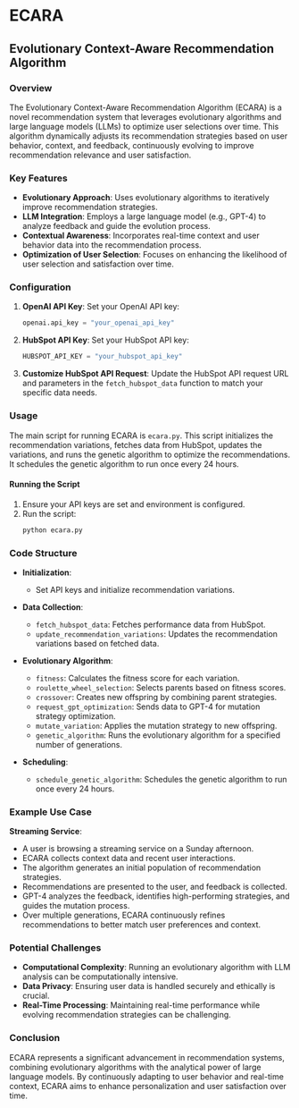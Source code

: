 # ECARA
## Evolutionary Context-Aware Recommendation Algorithm

### Overview

The Evolutionary Context-Aware Recommendation Algorithm (ECARA) is a novel recommendation system that leverages evolutionary algorithms and large language models (LLMs) to optimize user selections over time. This algorithm dynamically adjusts its recommendation strategies based on user behavior, context, and feedback, continuously evolving to improve recommendation relevance and user satisfaction.

### Key Features
- **Evolutionary Approach**: Uses evolutionary algorithms to iteratively improve recommendation strategies.
- **LLM Integration**: Employs a large language model (e.g., GPT-4) to analyze feedback and guide the evolution process.
- **Contextual Awareness**: Incorporates real-time context and user behavior data into the recommendation process.
- **Optimization of User Selection**: Focuses on enhancing the likelihood of user selection and satisfaction over time.

### Configuration

1. **OpenAI API Key**:
   Set your OpenAI API key:
   ```python
   openai.api_key = "your_openai_api_key"
   ```

2. **HubSpot API Key**:
   Set your HubSpot API key:
   ```python
   HUBSPOT_API_KEY = "your_hubspot_api_key"
   ```

3. **Customize HubSpot API Request**:
   Update the HubSpot API request URL and parameters in the `fetch_hubspot_data` function to match your specific data needs.

### Usage

The main script for running ECARA is `ecara.py`. This script initializes the recommendation variations, fetches data from HubSpot, updates the variations, and runs the genetic algorithm to optimize the recommendations. It schedules the genetic algorithm to run once every 24 hours.

#### Running the Script
1. Ensure your API keys are set and environment is configured.
2. Run the script:
   ```bash
   python ecara.py
   ```

### Code Structure

- **Initialization**:
  - Set API keys and initialize recommendation variations.
  
- **Data Collection**:
  - `fetch_hubspot_data`: Fetches performance data from HubSpot.
  - `update_recommendation_variations`: Updates the recommendation variations based on fetched data.

- **Evolutionary Algorithm**:
  - `fitness`: Calculates the fitness score for each variation.
  - `roulette_wheel_selection`: Selects parents based on fitness scores.
  - `crossover`: Creates new offspring by combining parent strategies.
  - `request_gpt_optimization`: Sends data to GPT-4 for mutation strategy optimization.
  - `mutate_variation`: Applies the mutation strategy to new offspring.
  - `genetic_algorithm`: Runs the evolutionary algorithm for a specified number of generations.

- **Scheduling**:
  - `schedule_genetic_algorithm`: Schedules the genetic algorithm to run once every 24 hours.

### Example Use Case

**Streaming Service**:
- A user is browsing a streaming service on a Sunday afternoon.
- ECARA collects context data and recent user interactions.
- The algorithm generates an initial population of recommendation strategies.
- Recommendations are presented to the user, and feedback is collected.
- GPT-4 analyzes the feedback, identifies high-performing strategies, and guides the mutation process.
- Over multiple generations, ECARA continuously refines recommendations to better match user preferences and context.

### Potential Challenges

- **Computational Complexity**: Running an evolutionary algorithm with LLM analysis can be computationally intensive.
- **Data Privacy**: Ensuring user data is handled securely and ethically is crucial.
- **Real-Time Processing**: Maintaining real-time performance while evolving recommendation strategies can be challenging.

### Conclusion

ECARA represents a significant advancement in recommendation systems, combining evolutionary algorithms with the analytical power of large language models. By continuously adapting to user behavior and real-time context, ECARA aims to enhance personalization and user satisfaction over time.

